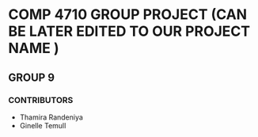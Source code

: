# COMP 4710 GROUP PROJECT (CAN BE  LATER EDITED TO OUR PROJECT NAME )

## GROUP 9

### CONTRIBUTORS
- Thamira Randeniya
- Ginelle Temull


